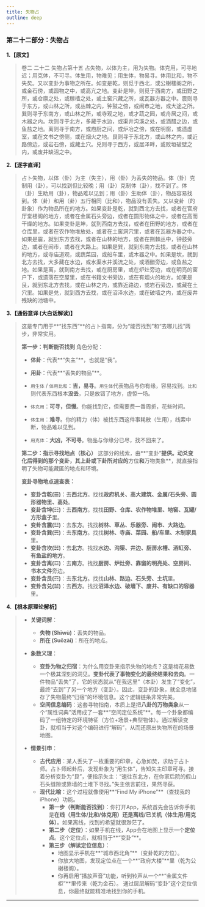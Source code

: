 ```yaml
---
title: 失物占
outline: deep
---
```

  
### **第二十二部分：失物占**

**1.【原文】**
> 卷二 二十二 失物占第十五
> 占失物，以体为主，用为失物。体克用，可寻地迟；用克体，不可寻。体生用，物难见；用生体，物易寻。体用比和，物不失矣。又以变卦为事物之所在。如变是乾，则觅于西北，或公榭楼阁之所，或金石傍，或圆物之中，或高亢之地。变卦是坤，则觅于西南方，或田野之所，或仓廪之处，或稼樯之处，或土窖穴藏之所，或瓦器方器之中。震则寻于东方，或山林之所，或丛棘之内，钟鼓之傍，或闹市之地，或大途之所。巽则寻于东南方，或山林之所，或寺观之地，或才蔬之园，或舟居之间，或木器之内。坎则寻于北方，多藏于水边，或渠井沟溪之处，或酒醋之边，或鱼盐之地。离则寻于南方，或庖厨之间，或炉冶之傍，或在明窗，或遗虚室，或在文书之傍侧，或在烟火之地。艮则寻于东北方，或山林之内，或近路傍边，或岩石傍，或藏土穴。兑则寻于西方，或居泽畔，或败垣破壁之内，或废井缺沼之中。

**2.【逐字直译】**
> 占卜失物，以体（卦）为主（失主），用（卦）为丢失的物品。体（卦）克制用（卦），可以找到但比较晚；用（卦）克制体（卦），找不到了。体（卦）生助用（卦），物品难以见到；用（卦）生助体（卦），物品容易找到。体（卦）和用（卦）五行相同（比和），物品没有丢失。又以变卦（的卦象）作为物品所在的地方。如果变卦是乾，就到西北方去找，或者在官府厅堂楼阁的地方，或者在金属石头旁边，或者在圆形物体之中，或者在高而干燥的地方。如果变卦是坤，就到西南方去找，或者在田野的地方，或者在仓库里，或者在农作物堆放处，或者在土窖洞穴里，或者在瓦器方器之中。如果是震，就到东方去找，或者在山林的地方，或者在荆棘丛中，钟鼓旁边，或者在闹市，或者在大路上。如果是巽，就到东南方去找，或者在山林的地方，或寺庙道观，或蔬菜园，或船车里，或木器之中。如果是坎，就到北方去找，大多藏在水边，或水渠水井溪流之处，或酒醋旁边，或鱼盐之地。如果是离，就到南方去找，或在厨房里，或在炉灶旁边，或在明亮的窗户下，或遗落在空屋里，或在书籍文书旁边，或在有烟火的地方。如果是艮，就到东北方去找，或在山林之内，或靠近路边，或岩石旁边，或藏在土穴里。如果是兑，就到西方去找，或在沼泽水边，或在破墙之内，或在废井残缺的池塘中。

**3.【通俗意译 (大白话解读)】**
> 这是专门用于**“找东西”**的占卜指南，分为“能否找到”和“去哪儿找”两步，非常实用。
> 
> **第一步：判断能否找到**
> 角色分配：
> *   **体卦**：代表**“失主”**，也就是“我”。
> *   **用卦**：代表**“丢失的物品”**。
> 
> *   `用生体` / `体用比和`：**吉，易寻**。`用生体`代表物品与你有缘，容易找到。`比和`则代表东西根本**没丢**，只是放错了地方，虚惊一场。
> *   `体克用`：**可寻，但慢**。你能找到它，但需要费一番周折，花些时间。
> *   `体生用`：**难寻**。你的精力（体）被找东西这件事耗散（生用），线索中断，物品难以见到。
> *   `用克体`：**大凶，不可寻**。物品与你缘分已尽，找不回来了。
> 
> **第二步：指示寻找地点（核心）**
> 这部分的线索，由**“变卦”**提供。动爻变化后得到的那个变卦，其上卦或下卦所对应的**方位**和**万物类象**，就直接指明了失物可能藏匿的地点和环境。
> 
> **变卦寻物地点速查表：**
> *   **变卦含乾(☰)**：去**西北方**。找找**政府机关、高大建筑、金属/石头旁、圆形器物里、高处**。
> *   **变卦含坤(☷)**：去**西南方**。找找**田野、仓库、农作物堆里、地窖、瓦罐/方形盒子**里。
> *   **变卦含震(☳)**：去**东方**。找找**树林、草丛、乐器旁、闹市、大路边**。
> *   **变卦含巽(☴)**：去**东南方**。找找**树林、寺庙、菜园、船/车里、木制家具**里。
> *   **变卦含坎(☵)**：去**北方**。找找**水边、沟渠、井边、厨房水槽、酒缸旁、有鱼盐的地方**。
> *   **变卦含离(☲)**：去**南方**。找找**厨房、炉灶旁、靠窗的明亮处、空房间、书本文件**旁边。
> *   **变卦含艮(☶)**：去**东北方**。找找**山林、路边、石头旁、土坑**里。
> *   **变卦含兑(☱)**：去**西方**。找找**沼泽水边、破墙下、废井、有缺口的容器**里。

**4.【根本原理论解析】**
> *   **关键词解**：
>     *   **失物 (Shīwù)**：丢失的物品。
>     *   **所在 (Suǒzài)**：所在的地点。
> 
> *   **象数义理**：
>     *   **变卦为物之归宿**：为什么用变卦来指示失物的地点？这是梅花易数一个极其深刻的洞见。**变卦代表了事物变化的最终结果和去向**。一件物品“丢失”了，它的状态就从“在我这里”（本卦）发生了“变化”，最终“去到”了另一个地方（变卦）。因此，变卦的卦象，就全息地储存了失物最终“归宿”的环境信息。这个逻辑链条非常完美。
>     *   **空间信息编码**：这套寻物指南，本质上是把**八卦的万物类象**从一个“属性词典”活用成了一套**“空间定位系统”**。每一个卦象都编码了一组特定的环境特征（方位+场景+典型物体）。通过解读变卦，就相当于对这个编码进行“解码”，从而还原出失物所在的场景地图。
> 
> *   **情景引申**：
>     *   **古代应用**：某人丢失了一枚重要的印章，心急如焚，求助于占卜师。占卜师起卦后，发现卦象为“用生体”，告知失主印章可寻。接着分析变卦为“艮”，便指示失主：“速往东北方，在你家后院的假山石头缝隙或靠墙的土堆下寻找。”失主依言前往，果然寻获。
>     *   **现代比喻**：这个过程就像使用**“Find My iPhone”**（查找我的iPhone）功能。
>         *   **第一步（判断能否找到）**：你打开App，系统首先会告诉你手机是**在线（用生体/比和/体克用）**还是**离线/已关机（体生用/用克体）**。如果离线，找到的希望就很渺茫了。
>         *   **第二步（定位）**：如果手机在线，App会在地图上显示一个**定位点**。这个定位点，就相当于**“变卦”**。
>         *   **第三步（解读定位信息）**：
>             *   地图显示手机在**“城市西北角”**（变卦乾的方位）。
>             *   你放大地图，发现定位点在一个**“政府大楼”**里（乾为公榭楼阁）。
>             *   你再启用“播放声音”功能，听到铃声从一个**“金属文件柜”**里传来（乾为金石）。
>             通过层层解码“变卦”这个定位信息，你最终就能精准地找到你的手机。

---
